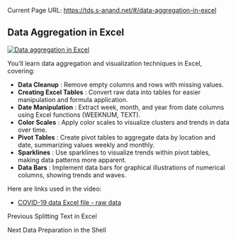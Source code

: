 Current Page URL: https://tds.s-anand.net/#/data-aggregation-in-excel

## Data Aggregation in Excel

[![Data aggregation in
Excel](https://i.ytimg.com/vi_webp/NkpT0dDU8Y4/sddefault.webp)](https://youtu.be/NkpT0dDU8Y4)

You’ll learn data aggregation and visualization techniques in Excel, covering:

  * **Data Cleanup** : Remove empty columns and rows with missing values.
  * **Creating Excel Tables** : Convert raw data into tables for easier manipulation and formula application.
  * **Date Manipulation** : Extract week, month, and year from date columns using Excel functions (WEEKNUM, TEXT).
  * **Color Scales** : Apply color scales to visualize clusters and trends in data over time.
  * **Pivot Tables** : Create pivot tables to aggregate data by location and date, summarizing values weekly and monthly.
  * **Sparklines** : Use sparklines to visualize trends within pivot tables, making data patterns more apparent.
  * **Data Bars** : Implement data bars for graphical illustrations of numerical columns, showing trends and waves.

Here are links used in the video:

  * [COVID-19 data Excel file - raw data](https://docs.google.com/spreadsheets/d/14HLgSmME95q--6lcBv9pUstqHL183wTd/view)

Previous Splitting Text in Excel

Next Data Preparation in the Shell

